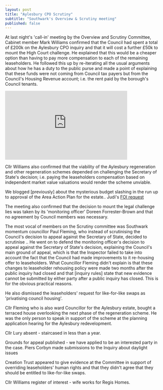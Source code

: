 ```yaml
---
layout: post
title: "Aylesbury CPO Scrutiny"
subtitle: "Southwark's Overview & Scrutiny meeting"
published: false
---
```

At last night's 'call-in' meeting by the Overview and Scrutiny Committee, Cabinet member Mark Williams confirmed that the Council had spent a total of £200k on the Aylesbury CPO inquiry and that it will cost a further £50k to mount the High Court challenge. He explained that this would be a cheaper option than having to pay more compensation to each of the remaining leaseholders. He followed this up by re-iterating all the usual arguments about how he has a duty to the public purse and made a point of explaining that these funds were not coming from Council tax payers but from the Council's Housing Revenue account; i.e. the rent paid by the borough's Council tenants.

<iframe width="400" height="225" src="https://www.youtube.com/embed/GlTuN-ffEZk" frameborder="0" allowfullscreen></iframe>

Cllr Williams also confirmed that the viability of the Aylesbury regeneration and other regeneration schemes depended on challenging the Secretary of State's decision; i.e. paying the leaseholders compensation based on independent market value valuations would render the scheme unviable. 

We blogged [previously] about the mysterious budget slashing in the run up to approval of the Area Action Plan for the estate.. 
Judi's [FOI request](https://www.whatdotheyknow.com/request/352116/response/873296/attach/3/160926%20EIR%20FOI%20685920.pdf)




The meeting also confirmed that the decision to mount the legal challenge lies was taken by its 'monitoring officer' Doreen Forrester-Brown and that no agreement by Council members was necessary.

The most vocal of members on the Scrutiny committee was Southwark momentum councillor Paul Fleming, who instead of scrutinising the Council's decision to appeal against the Secretary of State, decided to scrutinise .. 
He went on to defend the monitoring officer's decision to appeal against the Secretary of State's decision, explaining the Council's main ground of appeal, which is that the Inspector failed to take into account the fact that the Council had made improvements to it re-housing offer to leaseholders. What Councillor Fleming didn't explain is that these changes to leaseholder rehousing policy were made two months after the public inquiry had closed and that [inquiry rules] state that new evidence cannot be submitted by either party after a public inquiry has closed. This is for the obvious practical reasons.

He also dismissed the leaseholders' request for like-for-like swaps as 'privatising council housing'.

Cllr Fleming who is also ward Councillor for the Aylesbury estate, bought a terraced house overlooking the next phase of the regeneration scheme.
He was the only person to speak in support of the scheme at the planning application hearing for the Aylesbury redevelopment.

Cllr Lury absent - staircased in less than a year.

Grounds for appeal published - we have applied to be an interested party in the case.
Piers Corbyn made submissions to the Inquiry about daylight issues

Creation Trust appeared to give evidence at the Committee in support of overriding leaseholders' human rights and that they didn't agree that they should be entitled to like-for-like swaps.

Cllr Williams register of interest - wife works for Regis Homes. 

 


